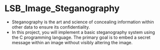 # LSB_Image_Steganography
* Steganography is the art and science of concealing information within other data to ensure its confidentiality.
* In this project, you will implement a basic steganography system using the C programming language. The primary goal is to embed a secret message within an image without visibly altering the image.
